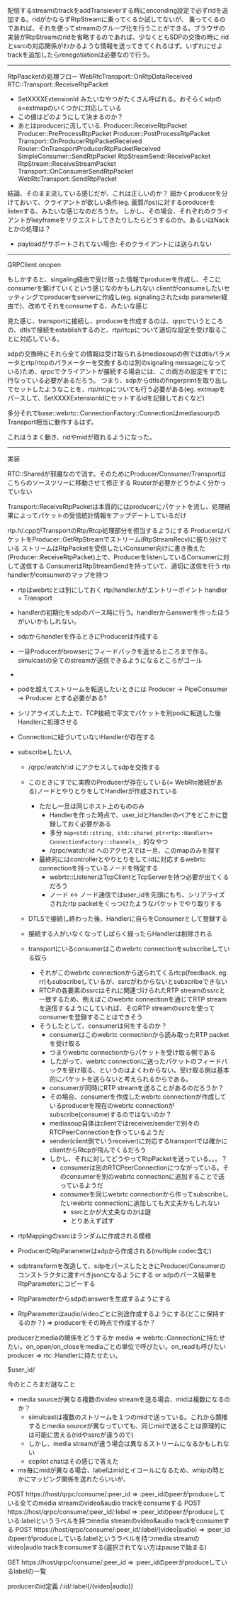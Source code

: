 配信するstreamのtrackをaddTransieverする時にenconding設定で必ずridを追加する。ridがかならずRtpStreamに乗ってくるか試してないが、
乗ってくるのであれば、それを使ってstreamのグループ化を行うことができる。ブラウザの実装がRtpStreamのridを省略するのであれば、少なくともSDPの交換の時に
ridとssrcの対応関係がわかるような情報を送ってきてくれるはず。いずれにせよtrackを追加したらrenegotiationは必要なので行う。

---------
RtpPaacketの処理フロー
WebRtcTransport::OnRtpDataReceived
RTC::Transport::ReceiveRtpPacket
 - SetXXXXExtensionId みたいなやつがたくさん呼ばれる。おそらくsdpのa=extmapのいくつかに対応している
 - この値はどのようにして決まるのか？
 - あとはproducerに流している.
Producer::ReceiveRtpPacket
  Producer::PreProcessRtpPacket
  Producer::PostProcessRtpPacket
Transport::OnProducerRtpPacketReceived
Router::OnTransportProducerRtpPacketReceived
SimpleConsumer::SendRtpPacket
  RtpStreamSend::ReceivePacket
    RtpStream::ReceiveStreamPacket
  Transport::OnConsumerSendRtpPacket
  WebRtcTransport::SendRtpPacket

結論、そのまま流している感じだが、これは正しいのか？
細かくproducerを分けておいて、クライアントが欲しい条件(eg. 画質/fps)に対するproducerをlistenする、みたいな感じなのだろうか。
しかし、その場合、それぞれのクライアントがkeyframeをリクエストしてきたりしたらどうするのか。あるいはNackとかの処理は？
- payloadがサポートされてない場合: そのクライアントには送られない

---------
QRPClient.onopen


もしかすると、singaling経由で受け取った情報でproducerを作成し、そこにconsumerを繋げていくという感じなのかもしれない
clientがconsumeしたいセッティングでproducerをserverに作成し(eg. signalingされたsdp parameter経由で)、改めてそれをconsumeする、みたいな感じ

見た感じ、transportに接続し、producerを作成するのは、qrpcでいうところの、dtlsで接続をestablishするのと、rtp/rtcpについて適切な設定を受け取ることに対応している。

sdpの交換時にそれら全ての情報は受け取られる(mediasoupの例ではdtlsパラメータとrtp/rtcpのパラメーターを交換するのは別のsignaling messageになっている)ため、qrpcでクライアントが接続する場合には、この両方の設定をすでに行なっている必要があるだろう。
つまり、sdpからdtlsのfingerprintを取り出してセットしたようなことを、rtp/rtcpについても行う必要がある(eg. extmapをパースして、SetXXXXExtensionIdにセットするidを記録しておくなど)

多分それでbase::webrtc::ConnectionFactory::ConnectionはmediasourpのTransport相当に動作するはず。

これはうまく動き、ridやmidが取れるようになった。

---------
実装

RTC::Sharedが邪魔なので消す。そのためにProducer/Consumer/Transportはこちらのソースツリーに移動させて修正する
Routerが必要かどうかよく分かっていない

Transport::ReceiveRtpPacketは本質的にはproducerにパケットを流し、処理結果によってパケットの受信統計情報をアップデートしているだけ

rtp.h/.cppがTransportのRtp/Rtcp処理部分を担当するようにする
ProducerはパケットをProducer::GetRtpStreamでストリーム(RtpStreamRecv)に振り分けている
ストリームはRtpPacketを受信したいConsumer向けに書き換えた(Producer::ReceiveRtpPacket)上で、ProducerをlistenしているConsumerに対して送信する
ConsumerはRtpStreamSendを持っていて、適切に送信を行う
rtp handlerがconsumerのマップを持つ

- rtpはwebrtcとは別にしておく rtp/handler.hがエントリーポイント handler = Transport
- handlerの初期化をsdpのパース時に行う。handlerからanswerを作ったほうがいいかもしれない。
- sdpからhandlerを作るときにProducerは作成する

- 一旦Producerがbrowserにフィードバックを返せるところまで作る。simulcastの全てのstreamが送信できるようになるところがゴール

- 


- podを超えてストリームを転送したいときには Producer -> PipeConsumer -> Producer とする必要がある?
- シリアライズした上で、TCP接続で平文でパケットを別podに転送した後Handlerに処理させる
- Connectionに紐づいていないHandlerが存在する

- subscribeしたい人
  - /qrpc/watch/:id にアクセスしてsdpを交換する
  - このときにすでに実際のProducerが存在している(= WebRtc接続がある)ノードとやりとりをしてHandlerが作成されている
    - ただし一旦は同じホスト上のもののみ
      - Handlerを作った時点で、user_idとHandlerのペアをどこかに登録しておく必要がある
      - 多分 `map<std::string, std::shared_ptr<rtp::Handler>> ConnectionFactory::channels_;` 的なやつ
      - /qrpc/watch/:id へのアクセスでは一旦、このmapのみを探す
    - 最終的にはcontrollerとやりとりをして:idに対応するwebrtc connectionを持っているノードを特定する
      - webrtc::ListenerはTcpClientとTcpServerを持つ必要が出てくるだろう
      - ノード <-> ノード通信ではuser_idを先頭にもち、シリアライズされたrtp packetをくっつけたようなパケットでやり取りする
  - DTLSで接続し終わった後、Handlerに自らをConsumerとして登録する
  - 接続する人がいなくなってしばらく経ったらHandlerは削除される

  - transportにいるconsumerはこのwebrtc connectionをsubscribeしている奴ら
    - それがこのwebrtc connectionから送られてくるrtcp(feedback. eg. rr)もsubscribeしているが、ssrcがわからないとsubscribeできない
    - RTCPの各要素のssrcはそれに関連づけられたRTP streamのssrcと一致するため、例えばこのwebrtc connectionを通じてRTP streamを送信するようにしていれば、そのRTP streamのssrcを使ってconsumerを登録することはできそう
    - そうしたとして、consumerは何をするのか？
      - consumerはこのwebrtc connectionから読み取ったRTP packetを受け取る
      - つまりwebrtc connectionからパケットを受け取る側である
      - したがって、webrtc connectionに送ったパケットのフィードバックを受け取る、というのはよくわからない。受け取る側は基本的にパケットを送らないと考えられるからである。
      - consumerが同時にRTP streamを送ることがあるのだろうか？
      - その場合、consumerを作成したwebrtc connectionが作成しているproducerを現在のwebrtc connectionがsubscribe(consume)するのではないのか？
      - mediasoup自体はclientではreceiver/senderで別々のRTCPeerConnectionを作っているようだ
      - sender(client側でいうreceiver)に対応するtransportでは確かにclientからRtcpが飛んでくるだろう
      - しかし、それに対してどうやってRtpPacketを送っている。。。？
        - consumerは別のRTCPeerConnectionにつながっている。そのconsumerを別のwebrtc connectionに追加することで送っているようだ
        - consumerを同じwebrtc connectionから作ってsubscribeしたいwebrtc connectionに追加しても大丈夫かもしれない
          - ssrcとかが大丈夫なのかは謎
          - とりあえず試す

- rtpMappingのssrcはランダムに作成される模様

- ProducerのRtpParameterはsdpから作成される(multiple codec含む)


- sdptransformを改造して、sdpをパースしたときにProducer/Consumerのコンストラクタに渡すべきjsonになるようにする or sdpのパース結果をRtpParameterにコピーする
- RtpParameterからsdpのanswerを生成するようにする
- RtpParameterはaudio/videoごとに別途作成するようにする(どこに保持するのか？) => producerをその時点で作成するか？


producerとmediaの関係をどうするか
media => webrtc::Connectionに持たせたい。on_open/on_closeをmediaごとの単位で呼びたい。on_readも呼びたい
producer => rtc::Handlerに持たせたい。


$user_id/


今のところまだ謎なこと
- media sourceが異なる複数のvideo streamを送る場合、midは複数になるのか？
  - simulcastは複数のストリームを１つのmidで送っている。これから類推するとmedia sourceが異なっていても、同じmidで送ることは原理的には可能に思える(ridやssrcが違うので)
  - しかし、media streamが違う場合は異なるストリームになるかもしれない
  - copilot chatはその感じで答えた
- ms毎にmidが異なる場合、labelはmidとイコールになるため、whipの時とかにマッピング関係を送れたらいいが、

POST https://host/qrpc/consume/:peer_id => :peer_idのpeerがproduceしている全てのmedia streamのvideo&audio trackをconsumeする
POST https://host/qrpc/consume/:peer_id/:lebel => :peer_idのpeerがproduceしている:labelというラベルを持つmedia streamのvideo&audio trackをconsumeする
POST https://host/qrpc/consume/:peer_id/:label/(video|audio) => :peer_idのpeerがproduceしている:labelというラベルを持つmedia streamのvideo|audio trackをconsumeする(選択されてない方はpauseで始まる)

GET https://host/qrpc/consume/:peer_id => :peer_idのpeerがproduceしているlabelの一覧


producerのid定義
/:id/:label{/(video|audio)} 
